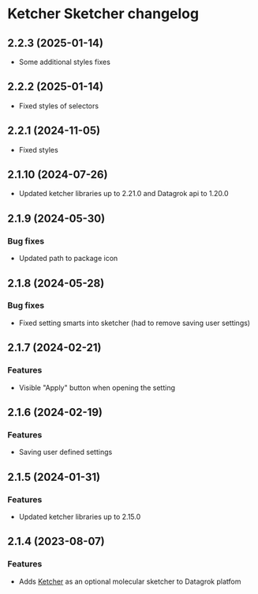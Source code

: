 # Ketcher Sketcher changelog

## 2.2.3 (2025-01-14)

* Some additional styles fixes

## 2.2.2 (2025-01-14)

* Fixed styles of selectors

## 2.2.1 (2024-11-05)

* Fixed styles

## 2.1.10 (2024-07-26)

* Updated ketcher libraries up to 2.21.0 and Datagrok api to 1.20.0

## 2.1.9 (2024-05-30)

### Bug fixes

* Updated path to package icon

## 2.1.8 (2024-05-28)

### Bug fixes

* Fixed setting smarts into sketcher (had to remove saving user settings)

## 2.1.7 (2024-02-21)

### Features

* Visible "Apply" button when opening the setting

## 2.1.6 (2024-02-19)

### Features

* Saving user defined settings

## 2.1.5 (2024-01-31)

### Features

* Updated ketcher libraries up to 2.15.0

## 2.1.4 (2023-08-07)

### Features

* Adds [Ketcher](https://lifescience.opensource.epam.com/ketcher/index.html) as an optional molecular sketcher to Datagrok platfom
